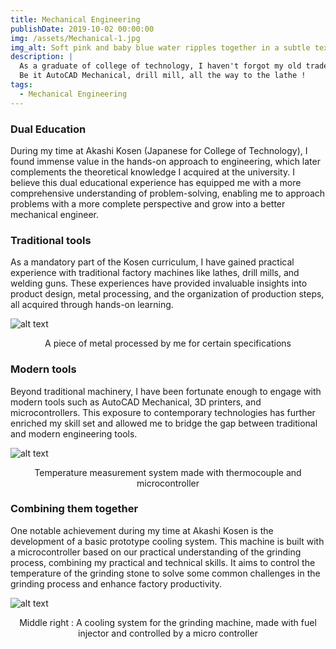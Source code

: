 ```yaml
---
title: Mechanical Engineering
publishDate: 2019-10-02 00:00:00
img: /assets/Mechanical-1.jpg
img_alt: Soft pink and baby blue water ripples together in a subtle texture.
description: |
  As a graduate of college of technology, I haven't forgot my old trade !
  Be it AutoCAD Mechanical, drill mill, all the way to the lathe !
tags:
  - Mechanical Engineering
---
```


### Dual Education
During my time at Akashi Kosen (Japanese for College of Technology), I found immense value in the hands-on approach to engineering, which later complements the theoretical knowledge I acquired at the university. I believe this dual educational experience has equipped me with a more comprehensive understanding of problem-solving, enabling me to approach problems with a more complete perspective and grow into a better mechanical engineer.

### Traditional tools
As a mandatory part of the Kosen curriculum, I have gained practical experience with traditional factory machines like lathes, drill mills, and welding guns. These experiences have provided invaluable insights into product design, metal processing, and the organization of production steps, all acquired through hands-on learning.

![alt text](/assets/Mechanical-2.jpg)
<div align="center">
  A piece of metal processed by me for certain specifications
</div>

### Modern tools
Beyond traditional machinery, I have been fortunate enough to engage with modern tools such as AutoCAD Mechanical, 3D printers, and microcontrollers. This exposure to contemporary technologies has further enriched my skill set and allowed me to bridge the gap between traditional and modern engineering tools.

![alt text](/assets/Mechanical-3.jpg)
<div align="center">
  Temperature measurement system made with thermocouple and microcontroller
</div>

### Combining them together
One notable achievement during my time at Akashi Kosen is the development of a basic prototype cooling system. This machine is built with a microcontroller based on our practical understanding of the grinding process, combining my practical and technical skills. It aims to control the temperature of the grinding stone to solve some common challenges in the grinding process and enhance factory productivity.

![alt text](/assets/Mechanical-4.jpg)
<div align="center">
  Middle right : A cooling system for the grinding machine, made with fuel injector and controlled by a micro controller
</div>